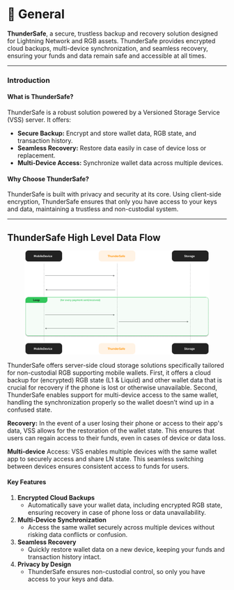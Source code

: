 # 📗 General

**ThunderSafe**, a secure, trustless backup and recovery solution designed for Lightning Network and RGB assets. ThunderSafe provides encrypted cloud backups, multi-device synchronization, and seamless recovery, ensuring your funds and data remain safe and accessible at all times.

***

### Introduction

#### What is ThunderSafe?

ThunderSafe is a robust solution powered by a Versioned Storage Service (VSS) server. It offers:

* **Secure Backup:** Encrypt and store wallet data, RGB state, and transaction history.
* **Seamless Recovery:** Restore data easily in case of device loss or replacement.
* **Multi-Device Access:** Synchronize wallet data across multiple devices.

#### Why Choose ThunderSafe?

ThunderSafe is built with privacy and security at its core. Using client-side encryption, ThunderSafe ensures that only you have access to your keys and data, maintaining a trustless and non-custodial system.

***

## ThunderSafe High Level Data Flow

<figure><img src="../../../.gitbook/assets/vss-diagram.png" alt=""><figcaption></figcaption></figure>

ThunderSafe offers server-side cloud storage solutions specifically tailored for non-custodial RGB supporting mobile wallets. First, it offers a cloud backup for (encrypted) RGB state (L1 & Liquid) and other wallet data that is crucial for recovery if the phone is lost or otherwise unavailable. Second, ThunderSafe enables support for multi-device access to the same wallet, handling the synchronization properly so the wallet doesn’t wind up in a confused state.

**Recovery:** In the event of a user losing their phone or access to their app's data, VSS allows for the restoration of the wallet state. This ensures that users can regain access to their funds, even in cases of device or data loss.

**Multi-device** Access: VSS enables multiple devices with the same wallet app to securely access and share LN state. This seamless switching between devices ensures consistent access to funds for users.

#### Key Features

1. **Encrypted Cloud Backups**
   * Automatically save your wallet data, including encrypted RGB state, ensuring recovery in case of phone loss or data unavailability.
2. **Multi-Device Synchronization**
   * Access the same wallet securely across multiple devices without risking data conflicts or confusion.
3. **Seamless Recovery**
   * Quickly restore wallet data on a new device, keeping your funds and transaction history intact.
4. **Privacy by Design**
   * ThunderSafe ensures non-custodial control, so only you have access to your keys and data.
